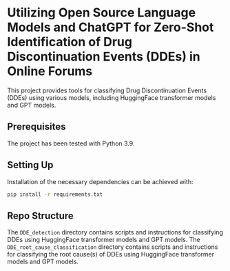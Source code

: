 # Utilizing Open Source Language Models and ChatGPT for Zero-Shot Identification of Drug Discontinuation Events (DDEs) in Online Forums

This project provides tools for classifying Drug Discontinuation Events (DDEs) using various models, including HuggingFace transformer models and GPT models. 

## Prerequisites

The project has been tested with Python 3.9.


## Setting Up

Installation of the necessary dependencies can be achieved with:

```bash
pip install -r requirements.txt
```

## Repo Structure

The `DDE_detection` directory contains scripts and instructions for classifying DDEs using HuggingFace transformer models and GPT models. The `DDE_root_cause_classification` directory contains scripts and instructions for classifying the root cause(s) of DDEs using HuggingFace transformer models and GPT models.

